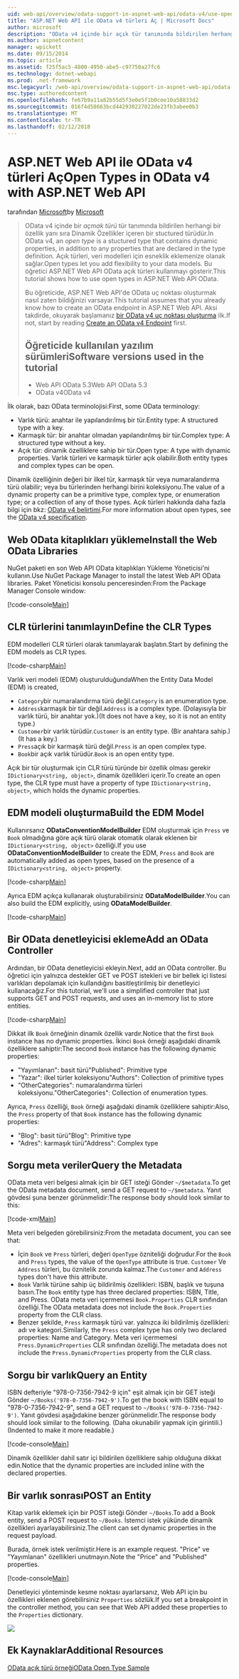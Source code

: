 ```yaml
---
uid: web-api/overview/odata-support-in-aspnet-web-api/odata-v4/use-open-types-in-odata-v4
title: "ASP.NET Web API ile OData v4 türleri Aç | Microsoft Docs"
author: microsoft
description: "OData v4 içinde bir açık tür tanımında bildirilen herhangi bir özellik yanı sıra Dinamik Özellikler içeren bir stuctured türü türüdür. Aç..."
ms.author: aspnetcontent
manager: wpickett
ms.date: 09/15/2014
ms.topic: article
ms.assetid: f25f5ac5-4800-4950-abe5-c97750a27fc6
ms.technology: dotnet-webapi
ms.prod: .net-framework
msc.legacyurl: /web-api/overview/odata-support-in-aspnet-web-api/odata-v4/use-open-types-in-odata-v4
msc.type: authoredcontent
ms.openlocfilehash: fe67b9a11a82b55d5f3e0e5f1b0cee10a58833d2
ms.sourcegitcommit: 016f4d58663bcd442930227022de23fb3abee0b3
ms.translationtype: MT
ms.contentlocale: tr-TR
ms.lasthandoff: 02/12/2018
---
```

<a name="open-types-in-odata-v4-with-aspnet-web-api"></a><span data-ttu-id="754ff-104">ASP.NET Web API ile OData v4 türleri Aç</span><span class="sxs-lookup"><span data-stu-id="754ff-104">Open Types in OData v4 with ASP.NET Web API</span></span>
====================
<span data-ttu-id="754ff-105">tarafından [Microsoft](https://github.com/microsoft)</span><span class="sxs-lookup"><span data-stu-id="754ff-105">by [Microsoft](https://github.com/microsoft)</span></span>

> <span data-ttu-id="754ff-106">OData v4 içinde bir *açmak türü* tür tanımında bildirilen herhangi bir özellik yanı sıra Dinamik Özellikler içeren bir stuctured türüdür.</span><span class="sxs-lookup"><span data-stu-id="754ff-106">In OData v4, an *open type* is a stuctured type that contains dynamic properties, in addition to any properties that are declared in the type definition.</span></span> <span data-ttu-id="754ff-107">Açık türleri, veri modelleri için esneklik eklemenize olanak sağlar.</span><span class="sxs-lookup"><span data-stu-id="754ff-107">Open types let you add flexibility to your data models.</span></span> <span data-ttu-id="754ff-108">Bu öğretici ASP.NET Web API OData açık türleri kullanmayı gösterir.</span><span class="sxs-lookup"><span data-stu-id="754ff-108">This tutorial shows how to use open types in ASP.NET Web API OData.</span></span>
> 
> <span data-ttu-id="754ff-109">Bu öğreticide, ASP.NET Web API'de OData uç noktası oluşturmak nasıl zaten bildiğinizi varsayar.</span><span class="sxs-lookup"><span data-stu-id="754ff-109">This tutorial assumes that you already know how to create an OData endpoint in ASP.NET Web API.</span></span> <span data-ttu-id="754ff-110">Aksi takdirde, okuyarak başlamanız [bir OData v4 uç noktası oluşturma](create-an-odata-v4-endpoint.md) ilk.</span><span class="sxs-lookup"><span data-stu-id="754ff-110">If not, start by reading [Create an OData v4 Endpoint](create-an-odata-v4-endpoint.md) first.</span></span>
> 
> ## <a name="software-versions-used-in-the-tutorial"></a><span data-ttu-id="754ff-111">Öğreticide kullanılan yazılım sürümleri</span><span class="sxs-lookup"><span data-stu-id="754ff-111">Software versions used in the tutorial</span></span>
> 
> 
> - <span data-ttu-id="754ff-112">Web API OData 5.3</span><span class="sxs-lookup"><span data-stu-id="754ff-112">Web API OData 5.3</span></span>
> - <span data-ttu-id="754ff-113">OData v4</span><span class="sxs-lookup"><span data-stu-id="754ff-113">OData v4</span></span>


<span data-ttu-id="754ff-114">İlk olarak, bazı OData terminolojisi:</span><span class="sxs-lookup"><span data-stu-id="754ff-114">First, some OData terminology:</span></span>

- <span data-ttu-id="754ff-115">Varlık türü: anahtar ile yapılandırılmış bir tür.</span><span class="sxs-lookup"><span data-stu-id="754ff-115">Entity type: A structured type with a key.</span></span>
- <span data-ttu-id="754ff-116">Karmaşık tür: bir anahtar olmadan yapılandırılmış bir tür.</span><span class="sxs-lookup"><span data-stu-id="754ff-116">Complex type: A structured type without a key.</span></span>
- <span data-ttu-id="754ff-117">Açık tür: dinamik özelliklere sahip bir tür.</span><span class="sxs-lookup"><span data-stu-id="754ff-117">Open type: A type with dynamic properties.</span></span> <span data-ttu-id="754ff-118">Varlık türleri ve karmaşık türler açık olabilir.</span><span class="sxs-lookup"><span data-stu-id="754ff-118">Both entity types and complex types can be open.</span></span>

<span data-ttu-id="754ff-119">Dinamik özelliğinin değeri bir ilkel tür, karmaşık tür veya numaralandırma türü olabilir; veya bu türlerinden herhangi birini koleksiyonu.</span><span class="sxs-lookup"><span data-stu-id="754ff-119">The value of a dynamic property can be a primitive type, complex type, or enumeration type; or a collection of any of those types.</span></span> <span data-ttu-id="754ff-120">Açık türleri hakkında daha fazla bilgi için bkz: [OData v4 belirtimi](http://www.odata.org/documentation/odata-version-4-0/).</span><span class="sxs-lookup"><span data-stu-id="754ff-120">For more information about open types, see the [OData v4 specification](http://www.odata.org/documentation/odata-version-4-0/).</span></span>

## <a name="install-the-web-odata-libraries"></a><span data-ttu-id="754ff-121">Web OData kitaplıkları yükleme</span><span class="sxs-lookup"><span data-stu-id="754ff-121">Install the Web OData Libraries</span></span>

<span data-ttu-id="754ff-122">NuGet paketi en son Web API OData kitaplıkları Yükleme Yöneticisi'ni kullanın.</span><span class="sxs-lookup"><span data-stu-id="754ff-122">Use NuGet Package Manager to install the latest Web API OData libraries.</span></span> <span data-ttu-id="754ff-123">Paket Yöneticisi konsolu penceresinden:</span><span class="sxs-lookup"><span data-stu-id="754ff-123">From the Package Manager Console window:</span></span>

[!code-console[Main](use-open-types-in-odata-v4/samples/sample1.cmd)]

## <a name="define-the-clr-types"></a><span data-ttu-id="754ff-124">CLR türlerini tanımlayın</span><span class="sxs-lookup"><span data-stu-id="754ff-124">Define the CLR Types</span></span>

<span data-ttu-id="754ff-125">EDM modelleri CLR türleri olarak tanımlayarak başlatın.</span><span class="sxs-lookup"><span data-stu-id="754ff-125">Start by defining the EDM models as CLR types.</span></span>

[!code-csharp[Main](use-open-types-in-odata-v4/samples/sample2.cs)]

<span data-ttu-id="754ff-126">Varlık veri modeli (EDM) oluşturulduğunda</span><span class="sxs-lookup"><span data-stu-id="754ff-126">When the Entity Data Model (EDM) is created,</span></span>

- <span data-ttu-id="754ff-127">`Category`bir numaralandırma türü değil.</span><span class="sxs-lookup"><span data-stu-id="754ff-127">`Category` is an enumeration type.</span></span>
- <span data-ttu-id="754ff-128">`Address`karmaşık bir tür değil.</span><span class="sxs-lookup"><span data-stu-id="754ff-128">`Address` is a complex type.</span></span> <span data-ttu-id="754ff-129">(Dolayısıyla bir varlık türü, bir anahtar yok.)</span><span class="sxs-lookup"><span data-stu-id="754ff-129">(It does not have a key, so it is not an entity type.)</span></span>
- <span data-ttu-id="754ff-130">`Customer`bir varlık türüdür.</span><span class="sxs-lookup"><span data-stu-id="754ff-130">`Customer` is an entity type.</span></span> <span data-ttu-id="754ff-131">(Bir anahtara sahip.)</span><span class="sxs-lookup"><span data-stu-id="754ff-131">(It has a key.)</span></span>
- <span data-ttu-id="754ff-132">`Press`açık bir karmaşık türü değil.</span><span class="sxs-lookup"><span data-stu-id="754ff-132">`Press` is an open complex type.</span></span>
- <span data-ttu-id="754ff-133">`Book`bir açık varlık türüdür.</span><span class="sxs-lookup"><span data-stu-id="754ff-133">`Book` is an open entity type.</span></span>

<span data-ttu-id="754ff-134">Açık bir tür oluşturmak için CLR türü türünde bir özellik olması gerekir `IDictionary<string, object>`, dinamik özellikleri içerir.</span><span class="sxs-lookup"><span data-stu-id="754ff-134">To create an open type, the CLR type must have a property of type `IDictionary<string, object>`, which holds the dynamic properties.</span></span>

## <a name="build-the-edm-model"></a><span data-ttu-id="754ff-135">EDM modeli oluşturma</span><span class="sxs-lookup"><span data-stu-id="754ff-135">Build the EDM Model</span></span>

<span data-ttu-id="754ff-136">Kullanırsanız **ODataConventionModelBuilder** EDM oluşturmak için `Press` ve `Book` olmadığına göre açık türü olarak otomatik olarak eklenen bir `IDictionary<string, object>` özelliği.</span><span class="sxs-lookup"><span data-stu-id="754ff-136">If you use **ODataConventionModelBuilder** to create the EDM, `Press` and `Book` are automatically added as open types, based on the presence of a `IDictionary<string, object>` property.</span></span>

[!code-csharp[Main](use-open-types-in-odata-v4/samples/sample3.cs)]

<span data-ttu-id="754ff-137">Ayrıca EDM açıkça kullanarak oluşturabilirsiniz **ODataModelBuilder**.</span><span class="sxs-lookup"><span data-stu-id="754ff-137">You can also build the EDM explicitly, using **ODataModelBuilder**.</span></span>

[!code-csharp[Main](use-open-types-in-odata-v4/samples/sample4.cs)]

## <a name="add-an-odata-controller"></a><span data-ttu-id="754ff-138">Bir OData denetleyicisi ekleme</span><span class="sxs-lookup"><span data-stu-id="754ff-138">Add an OData Controller</span></span>

<span data-ttu-id="754ff-139">Ardından, bir OData denetleyicisi ekleyin.</span><span class="sxs-lookup"><span data-stu-id="754ff-139">Next, add an OData controller.</span></span> <span data-ttu-id="754ff-140">Bu öğretici için yalnızca destekler GET ve POST istekleri ve bir bellek içi listesi varlıkları depolamak için kullandığını basitleştirilmiş bir denetleyici kullanacağız.</span><span class="sxs-lookup"><span data-stu-id="754ff-140">For this tutorial, we'll use a simplified controller that just supports GET and POST requests, and uses an in-memory list to store entities.</span></span>

[!code-csharp[Main](use-open-types-in-odata-v4/samples/sample5.cs)]

<span data-ttu-id="754ff-141">Dikkat ilk `Book` örneğinin dinamik özellik vardır.</span><span class="sxs-lookup"><span data-stu-id="754ff-141">Notice that the first `Book` instance has no dynamic properties.</span></span> <span data-ttu-id="754ff-142">İkinci `Book` örneği aşağıdaki dinamik özelliklere sahiptir:</span><span class="sxs-lookup"><span data-stu-id="754ff-142">The second `Book` instance has the following dynamic properties:</span></span>

- <span data-ttu-id="754ff-143">"Yayımlanan": basit türü</span><span class="sxs-lookup"><span data-stu-id="754ff-143">"Published": Primitive type</span></span>
- <span data-ttu-id="754ff-144">"Yazar": ilkel türler koleksiyonu</span><span class="sxs-lookup"><span data-stu-id="754ff-144">"Authors": Collection of primitive types</span></span>
- <span data-ttu-id="754ff-145">"OtherCategories": numaralandırma türleri koleksiyonu.</span><span class="sxs-lookup"><span data-stu-id="754ff-145">"OtherCategories": Collection of enumeration types.</span></span>

<span data-ttu-id="754ff-146">Ayrıca, `Press` özelliği, `Book` örneği aşağıdaki dinamik özelliklere sahiptir:</span><span class="sxs-lookup"><span data-stu-id="754ff-146">Also, the `Press` property of that `Book` instance has the following dynamic properties:</span></span>

- <span data-ttu-id="754ff-147">"Blog": basit türü</span><span class="sxs-lookup"><span data-stu-id="754ff-147">"Blog": Primitive type</span></span>
- <span data-ttu-id="754ff-148">"Adres": karmaşık türü</span><span class="sxs-lookup"><span data-stu-id="754ff-148">"Address": Complex type</span></span>

## <a name="query-the-metadata"></a><span data-ttu-id="754ff-149">Sorgu meta veriler</span><span class="sxs-lookup"><span data-stu-id="754ff-149">Query the Metadata</span></span>

<span data-ttu-id="754ff-150">OData meta veri belgesi almak için bir GET isteği Gönder `~/$metadata`.</span><span class="sxs-lookup"><span data-stu-id="754ff-150">To get the OData metadata document, send a GET request to `~/$metadata`.</span></span> <span data-ttu-id="754ff-151">Yanıt gövdesi şuna benzer görünmelidir:</span><span class="sxs-lookup"><span data-stu-id="754ff-151">The response body should look similar to this:</span></span>

[!code-xml[Main](use-open-types-in-odata-v4/samples/sample6.xml?highlight=5,21)]

<span data-ttu-id="754ff-152">Meta veri belgeden görebilirsiniz:</span><span class="sxs-lookup"><span data-stu-id="754ff-152">From the metadata document, you can see that:</span></span>

- <span data-ttu-id="754ff-153">İçin `Book` ve `Press` türleri, değeri `OpenType` özniteliği doğrudur.</span><span class="sxs-lookup"><span data-stu-id="754ff-153">For the `Book` and `Press` types, the value of the `OpenType` attribute is true.</span></span> <span data-ttu-id="754ff-154">`Customer` Ve `Address` türleri, bu öznitelik zorunda kalmaz.</span><span class="sxs-lookup"><span data-stu-id="754ff-154">The `Customer` and `Address` types don't have this attribute.</span></span>
- <span data-ttu-id="754ff-155">`Book` Varlık türüne sahip üç bildirilmiş özellikleri: ISBN, başlık ve tuşuna basın.</span><span class="sxs-lookup"><span data-stu-id="754ff-155">The `Book` entity type has three declared properties: ISBN, Title, and Press.</span></span> <span data-ttu-id="754ff-156">OData meta veri içermemesi `Book.Properties` CLR sınıfından özelliği.</span><span class="sxs-lookup"><span data-stu-id="754ff-156">The OData metadata does not include the `Book.Properties` property from the CLR class.</span></span>
- <span data-ttu-id="754ff-157">Benzer şekilde, `Press` karmaşık türü var. yalnızca iki bildirilmiş özellikleri: adı ve kategori.</span><span class="sxs-lookup"><span data-stu-id="754ff-157">Similarly, the `Press` complex type has only two declared properties: Name and Category.</span></span> <span data-ttu-id="754ff-158">Meta veri içermemesi `Press.DynamicProperties` CLR sınıfından özelliği.</span><span class="sxs-lookup"><span data-stu-id="754ff-158">The metadata does not include the `Press.DynamicProperties` property from the CLR class.</span></span>

## <a name="query-an-entity"></a><span data-ttu-id="754ff-159">Sorgu bir varlık</span><span class="sxs-lookup"><span data-stu-id="754ff-159">Query an Entity</span></span>

<span data-ttu-id="754ff-160">ISBN defteriyle "978-0-7356-7942-9 için" eşit almak için bir GET isteği Gönder `~/Books('978-0-7356-7942-9')`.</span><span class="sxs-lookup"><span data-stu-id="754ff-160">To get the book with ISBN equal to "978-0-7356-7942-9", send a GET request to `~/Books('978-0-7356-7942-9')`.</span></span> <span data-ttu-id="754ff-161">Yanıt gövdesi aşağıdakine benzer görünmelidir.</span><span class="sxs-lookup"><span data-stu-id="754ff-161">The response body should look similar to the following.</span></span> <span data-ttu-id="754ff-162">(Daha okunabilir yapmak için girintili.)</span><span class="sxs-lookup"><span data-stu-id="754ff-162">(Indented to make it more readable.)</span></span>

[!code-console[Main](use-open-types-in-odata-v4/samples/sample7.cmd?highlight=8-13,15-23)]

<span data-ttu-id="754ff-163">Dinamik özellikler dahil satır içi bildirilen özelliklere sahip olduğuna dikkat edin.</span><span class="sxs-lookup"><span data-stu-id="754ff-163">Notice that the dynamic properties are included inline with the declared properties.</span></span>

## <a name="post-an-entity"></a><span data-ttu-id="754ff-164">Bir varlık sonrası</span><span class="sxs-lookup"><span data-stu-id="754ff-164">POST an Entity</span></span>

<span data-ttu-id="754ff-165">Kitap varlık eklemek için bir POST isteği Gönder `~/Books`.</span><span class="sxs-lookup"><span data-stu-id="754ff-165">To add a Book entity, send a POST request to `~/Books`.</span></span> <span data-ttu-id="754ff-166">İstemci istek yükünde dinamik özellikleri ayarlayabilirsiniz.</span><span class="sxs-lookup"><span data-stu-id="754ff-166">The client can set dynamic properties in the request payload.</span></span>

<span data-ttu-id="754ff-167">Burada, örnek istek verilmiştir.</span><span class="sxs-lookup"><span data-stu-id="754ff-167">Here is an example request.</span></span> <span data-ttu-id="754ff-168">"Price" ve "Yayımlanan" özellikleri unutmayın.</span><span class="sxs-lookup"><span data-stu-id="754ff-168">Note the "Price" and "Published" properties.</span></span>

[!code-console[Main](use-open-types-in-odata-v4/samples/sample8.cmd?highlight=10)]

<span data-ttu-id="754ff-169">Denetleyici yönteminde kesme noktası ayarlarsanız, Web API için bu özellikleri eklenen görebilirsiniz `Properties` sözlük.</span><span class="sxs-lookup"><span data-stu-id="754ff-169">If you set a breakpoint in the controller method, you can see that Web API added these properties to the `Properties` dictionary.</span></span>

![](use-open-types-in-odata-v4/_static/image1.png)

## <a name="additional-resources"></a><span data-ttu-id="754ff-170">Ek Kaynaklar</span><span class="sxs-lookup"><span data-stu-id="754ff-170">Additional Resources</span></span>

[<span data-ttu-id="754ff-171">OData açık türü örneği</span><span class="sxs-lookup"><span data-stu-id="754ff-171">OData Open Type Sample</span></span>](http://aspnet.codeplex.com/sourcecontrol/latest#Samples/WebApi/OData/v4/ODataOpenTypeSample/ReadMe.txt)
